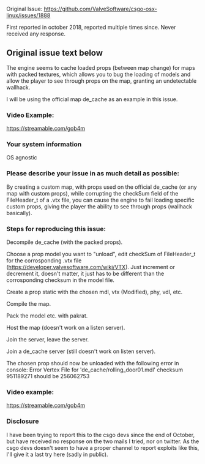 Original Issue: https://github.com/ValveSoftware/csgo-osx-linux/issues/1888

First reported in october 2018, reported multiple times since. Never received any response.

## Original issue text below
The engine seems to cache loaded props (between map change) for maps with packed textures, which allows you to bug the loading of models and allow the player to see through props on the map, granting an undetectable wallhack.

I will be using the official map de_cache as an example in this issue.


### Video Example:

https://streamable.com/gob4m

### Your system information

OS agnostic

### Please describe your issue in as much detail as possible:

By creating a custom map, with props used on the official de_cache (or any map with custom props), while corrupting the checkSum field of the FileHeader_t of a .vtx file, you can cause the engine to fail loading specific custom props, giving the player the ability to see through props (wallhack basically).

### Steps for reproducing this issue:

Decompile de_cache (with the packed props).

Choose a prop model you want to "unload", edit checkSum of FileHeader_t for the corrosponding .vtx file (https://developer.valvesoftware.com/wiki/VTX). Just increment or decrement it, doesn't matter, it just has to be different than the corrosponding checksum in the model file.

Create a prop static with the chosen mdl, vtx (Modified), phy, vdl, etc.

Compile the map.

Pack the model etc. with pakrat.

Host the map (doesn't work on a listen server).

Join the server, leave the server.

Join a de_cache server (still doesn't work on listen server).

The chosen prop should now be unloaded with the following error in console: Error Vertex File for 'de_cache/rolling_door01.mdl' checksum 951189271 should be 256062753

### Video example:

https://streamable.com/gob4m

### Disclosure

I have been trying to report this to the csgo devs since the end of October, but have received no response on the two mails I tried, nor on twitter. As the csgo devs doesn't seem to have a proper channel to report exploits like this, I'll give it a last try here (sadly in public).
